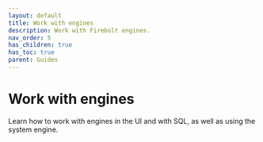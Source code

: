 ```yaml
---
layout: default
title: Work with engines
description: Work with Firebolt engines.
nav_order: 5
has_children: true
has_toc: true
parent: Guides
---
```


# Work with engines

Learn how to work with engines in the UI and with SQL, as well as using the system engine.